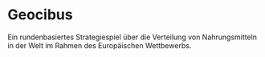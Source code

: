 # Geocibus
Ein rundenbasiertes Strategiespiel über die Verteilung von Nahrungsmitteln in der Welt im Rahmen des Europäischen Wettbewerbs.
